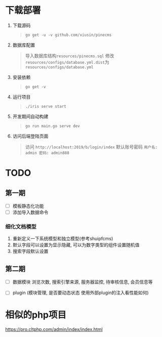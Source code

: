 # 下载部署 #

1. 下载源码
    > `go get -u -v github.com/xiusin/pinecms`

2. 数据库配置
    > 导入数据库结构`resources/pinecms.sql`
    > 修改`resources/configs/database.yml.dist`为`resources/configs/database.yml`

4. 安装依赖
    > `go get -v`

5. 运行项目
    > `./iris serve start` 

6. 开发期间自动构建
    > `go run main.go serve dev`

7. 访问后端登陆页面
    > 访问 `http://localhost:2019/b/login/index`
    > 默认账号密码 `用户名: admin 密码: admin888`

# TODO #

## 第一期 ##

- [ ] 模板静态化功能
- [ ] 添加导入数据命令

### 细化文档模型 ### 

1. 重新定义一下系统模型和独立模型(参考shuipfcms)
2. 默认字段可以设置为显示隐藏, 可以为数字类型的组件设置随机值
4. 搜索字段默认设置

## 第二期 ## 

- [ ] 数据模块 浏览次数, 搜索引擎来源, 服务器监控, 待审核信息, 会员信息等
- [ ] plugin (模块管理, 是否要动态状态 使用外部plugin的注入看性能如何)


# 相似的php项目 #
https://pro.cltphp.com/admin/index/index.html
